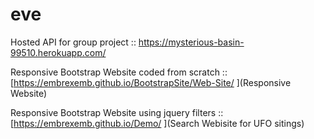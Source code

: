 # eve

Hosted API for group project  :: [https://mysterious-basin-99510.herokuapp.com/
](https://mysterious-basin-99510.herokuapp.com/)

Responsive Bootstrap Website coded from scratch :: [https://embrexemb.github.io/BootstrapSite/Web-Site/
](Responsive Website)

Responsive Bootstrap Website using jquery filters :: [https://embrexemb.github.io/Demo/
](Search Webisite for UFO sitings)

